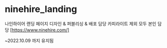# ninehire_landing

나인하이어 랜딩 페이지 디자인 & 퍼블리싱 & 배포 담당
카피라이트 제외 모두 본인 담당
[https://www.ninehire.com/]

~2022.10.09 까지 유지됨
